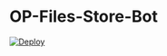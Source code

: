 # OP-Files-Store-Bot


[![Deploy](https://www.herokucdn.com/deploy/button.svg)](https://heroku.com/deploy?template=https://github.com/ONLYMOVIE76/STORE)
